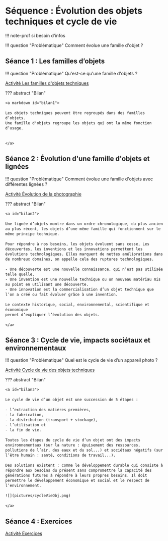 # Séquence : Évolution des objets techniques et cycle de vie

!!! note-prof
    si besoin d'infos


!!! question "Problématique"
    Comment évolue une famille d'objet ?
    



## Séance 1 : Les familles d’objets 

!!! question "Problématique"
    Qu'est-ce qu'une famille d'objets ?

[Activité Les familles d'objets techniques](../famillesObj)




??? abstract "Bilan"

    <a markdown id="bilan1">

    Les objets techniques peuvent être regroupés dans des familles d’objets. 
    Une famille d'objets regroupe les objets qui ont la même fonction d’usage.


    </a>

## Séance 2 : Évolution d'une famille d'objets et lignées

!!! question "Problématique"
    Comment évolue une famille d'objets avec différentes lignées ? 
    
[Activité Évolution de la photographie](../evolPhoto)



??? abstract "Bilan"

    <a id="bilan2">

    Une lignée d’objets montre dans un ordre chronologique, du plus ancien au plus récent, les objets d’une même famille qui fonctionnent sur le même principe technique.
    
    Pour répondre à nos besoins, les objets évoluent sans cesse, Les découvertes, les inventions et les innovations permettent les évolutions technologiques. Elles marquent de nettes améliorations dans de nombreux domaines, on appelle cela des ruptures technologiques. 

    - Une découverte est une nouvelle connaissance, qui n’est pas utilisée telle quelle.
    - Une invention est une nouvelle technique ou un nouveau matériau mis au point en utilisant une découverte.
    - Une innovation est la commercialisation d’un objet technique que l’on a créé ou fait évoluer grâce à une invention.

    Le contexte historique, social, environnemental, scientifique et économique 
    permet d’expliquer l’évolution des objets.

    </a>


## Séance 3 : Cycle de vie, impacts sociétaux et environnementaux 


!!! question "Problématique"
    Quel est le cycle de vie d’un appareil photo ?

    
[Activité Cycle de vie des objets techniques](../cycleVieObj)




??? abstract "Bilan"

    
    <a id="bilan3">

    Le cycle de vie d’un objet est une succession de 5 étapes : 

    - l’extraction des matières premières, 
    - la fabrication, 
    - la distribution (transport + stockage), 
    - l’utilisation et 
    - la fin de vie.
  
    Toutes les étapes du cycle de vie d’un objet ont des impacts environnementaux (sur la nature : épuisement des ressources, pollutions de l’air, des eaux et du sol...) et sociétaux négatifs (sur l’être humain : santé, conditions de travail...). 

    Des solutions existent : comme le développement durable qui consiste à répondre aux besoins du présent sans compromettre la capacité des générations futures à répondre à leurs propres besoins. Il doit permettre le développement économique et social et le respect de l’environnement.
    
    ![](pictures/cycleVieObj.png)

    </a>


## Séance 4 : Exercices

    
[Activité Exercices](../exercicesObjetsTech)




